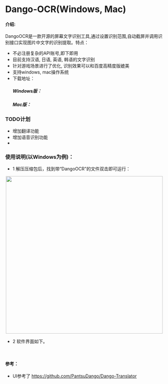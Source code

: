 # Dango-OCR(Windows, Mac)

#### 介绍:
DangoOCR是一款开源的屏幕文字识别工具,通过设置识别范围,自动截屏并调用识别接口实现图片中文字的识别提取。特点：
+ 不必注册复杂的API账号,即下即用
+ 目前支持汉语, 日语, 英语, 韩语的文字识别
+ 针对游戏场景进行了优化, 识别效果可以和百度高精度版媲美
+ 支持windows, mac操作系统
+ 下载地址：
   ##### Windows版：
   ##### Mac版：
   
### TODO计划
+ 增加翻译功能
+ 增加语音识别功能
+ 

### 使用说明(以Windows为例)：

+ 1 解压压缩包后，找到带“DangoOCR”的文件双击即可运行：
<div align="center">
    <img src="./git_image/v3.3/1.png" width="500">
</div>

+ 2 软件界面如下。

<br/>


#### 参考：
+ UI参考了 https://github.com/PantsuDango/Dango-Translator
